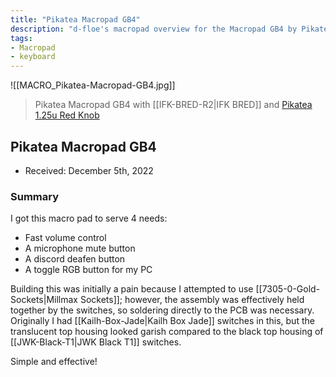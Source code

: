 ```yaml
---
title: "Pikatea Macropad GB4"
description: "d-floe's macropad overview for the Macropad GB4 by Pikatea"
tags:
- Macropad
- keyboard
---
```


![[MACRO_Pikatea-Macropad-GB4.jpg]]

> Pikatea Macropad GB4 with [[IFK-BRED-R2|IFK BRED]] and [Pikatea 1.25u Red Knob](https://www.pikatea.com/products/red-anodized-aluminum-knob-with-indicator-1-25u)

## Pikatea Macropad GB4

- Received: December 5th, 2022

### Summary

I got this macro pad to serve 4 needs:

- Fast volume control
- A microphone mute button
- A discord deafen button
- A toggle RGB button for my PC

Building this was initially a pain because I attempted to use [[7305-0-Gold-Sockets|Millmax Sockets]]; however, the assembly was effectively held together by the switches, so soldering directly to the PCB was necessary. Originally I had [[Kailh-Box-Jade|Kailh Box Jade]] switches in this, but the translucent top housing looked garish compared to the black top housing of [[JWK-Black-T1|JWK Black T1]] switches.

Simple and effective!
